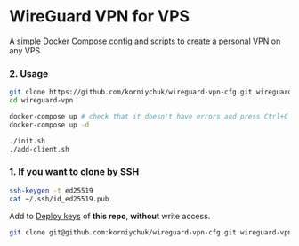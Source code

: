 # WireGuard VPN for VPS

A simple Docker Compose config and scripts to create a personal VPN on any VPS

### 2. Usage
```sh
git clone https://github.com/korniychuk/wireguard-vpn-cfg.git wireguard-vpn
cd wireguard-vpn

docker-compose up # check that it doesn't have errors and press Ctrl+C to exit
docker-compose up -d

./init.sh
./add-client.sh
```

### 1. If you want to clone by SSH
```sh
ssh-keygen -t ed25519
cat ~/.ssh/id_ed25519.pub
```

Add to [Deploy keys](./settings/keys/new) of **this repo**, **without** write access.

```sh
git clone git@github.com:korniychuk/wireguard-vpn-cfg.git wireguard-vpn
```

